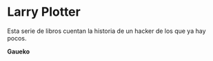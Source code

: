 # Larry Plotter

Esta serie de libros cuentan la historia de un hacker de los que ya hay pocos.

**Gaueko**